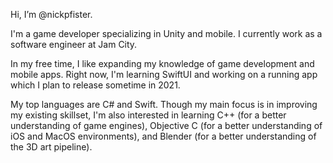 Hi, I’m @nickpfister.

I'm a game developer specializing in Unity and mobile. I currently work as a software engineer at Jam City.

In my free time, I like expanding my knowledge of game development and mobile apps. Right now, I'm learning SwiftUI and working on a running app which I plan to release sometime in 2021.

My top languages are C# and Swift. Though my main focus is in improving my existing skillset, I'm also interested in learning C++ (for a better understanding of game engines), Objective C (for a better understanding of iOS and MacOS environments), and Blender (for a better understanding of the 3D art pipeline).


<!---
nickpfister/nickpfister is a ✨ special ✨ repository because its `README.md` (this file) appears on your GitHub profile.
You can click the Preview link to take a look at your changes.
--->
